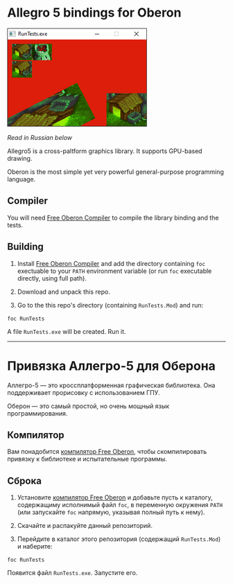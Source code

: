 # Allegro 5 bindings for Oberon

![Oberon graphics program screenshot](screenshot.png)

*Read in Russian below*

Allegro5 is a cross-paltform graphics library. It supports GPU-based drawing.

Oberon is the most simple yet very powerful general-purpose programming language.

## Compiler

You will need
[Free Oberon Compiler](https://github.com/oberoncompiler/foc)
to compile the library binding and the tests.

## Building

1. Install [Free Oberon Compiler](https://github.com/oberoncompiler/foc)
and add the directory containing `foc` exectuable to your `PATH`
environment variable (or run `foc` executable directly, using full path).

2. Download and unpack this repo.

3. Go to the this repo's directory (containing `RunTests.Mod`) and run:
```
foc RunTests
```

A file `RunTests.exe` will be created. Run it.

_________________________________________________

# Привязка Аллегро-5 для Оберона

Аллегро-5 — это кроссплатформенная графическая библиотека. Она поддерживает
прорисовку с использованием ГПУ.

Оберон — это самый простой, но очень мощный язык программирования.

## Компилятор

Вам понадобится
[компилятор Free Oberon](https://github.com/oberoncompiler/foc),
чтобы скомпилировать привязку к библиотеке и испытательные программы.

## Сброка

1. Установите [компилятор Free Oberon](https://github.com/oberoncompiler/foc)
и добавьте пусть к каталогу, содержащиму исполнимый файл `foc`, в переменную
окружения `PATH` (или запускайте `foc` напрямую, указывая полный путь к нему).

2. Скачайте и распакуйте данный репозиторий.

3. Перейдите в каталог этого репозитория (содержащий `RunTests.Mod`)
и наберите:
```
foc RunTests
```

Появится файл `RunTests.exe`. Запустите его.